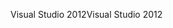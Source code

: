 <span data-ttu-id="7b84c-101">Visual Studio 2012</span><span class="sxs-lookup"><span data-stu-id="7b84c-101">Visual Studio 2012</span></span>